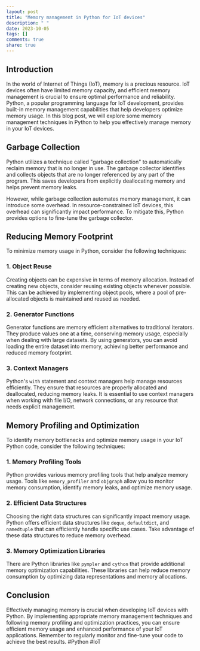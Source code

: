 ```yaml
---
layout: post
title: "Memory management in Python for IoT devices"
description: " "
date: 2023-10-05
tags: []
comments: true
share: true
---
```


## Introduction

In the world of Internet of Things (IoT), memory is a precious resource. IoT devices often have limited memory capacity, and efficient memory management is crucial to ensure optimal performance and reliability. Python, a popular programming language for IoT development, provides built-in memory management capabilities that help developers optimize memory usage. In this blog post, we will explore some memory management techniques in Python to help you effectively manage memory in your IoT devices.

## Garbage Collection

Python utilizes a technique called "garbage collection" to automatically reclaim memory that is no longer in use. The garbage collector identifies and collects objects that are no longer referenced by any part of the program. This saves developers from explicitly deallocating memory and helps prevent memory leaks.

However, while garbage collection automates memory management, it can introduce some overhead. In resource-constrained IoT devices, this overhead can significantly impact performance. To mitigate this, Python provides options to fine-tune the garbage collector.

## Reducing Memory Footprint

To minimize memory usage in Python, consider the following techniques:

### 1. Object Reuse

Creating objects can be expensive in terms of memory allocation. Instead of creating new objects, consider reusing existing objects whenever possible. This can be achieved by implementing object pools, where a pool of pre-allocated objects is maintained and reused as needed.

### 2. Generator Functions

Generator functions are memory efficient alternatives to traditional iterators. They produce values one at a time, conserving memory usage, especially when dealing with large datasets. By using generators, you can avoid loading the entire dataset into memory, achieving better performance and reduced memory footprint.

### 3. Context Managers

Python's `with` statement and context managers help manage resources efficiently. They ensure that resources are properly allocated and deallocated, reducing memory leaks. It is essential to use context managers when working with file I/O, network connections, or any resource that needs explicit management.

## Memory Profiling and Optimization

To identify memory bottlenecks and optimize memory usage in your IoT Python code, consider the following techniques:

### 1. Memory Profiling Tools

Python provides various memory profiling tools that help analyze memory usage. Tools like `memory_profiler` and `objgraph` allow you to monitor memory consumption, identify memory leaks, and optimize memory usage.

### 2. Efficient Data Structures

Choosing the right data structures can significantly impact memory usage. Python offers efficient data structures like `deque`, `defaultdict`, and `namedtuple` that can efficiently handle specific use cases. Take advantage of these data structures to reduce memory overhead.

### 3. Memory Optimization Libraries

There are Python libraries like `pympler` and `cython` that provide additional memory optimization capabilities. These libraries can help reduce memory consumption by optimizing data representations and memory allocations.

## Conclusion

Effectively managing memory is crucial when developing IoT devices with Python. By implementing appropriate memory management techniques and following memory profiling and optimization practices, you can ensure efficient memory usage and enhanced performance of your IoT applications. Remember to regularly monitor and fine-tune your code to achieve the best results. #Python #IoT